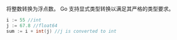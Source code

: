 将整数转换为浮点数。 Go 支持显式类型转换以满足其严格的类型要求。 

```go
i := 55 //int  
j := 67.8 //float64  
sum := i + int(j) //j is converted to int
```